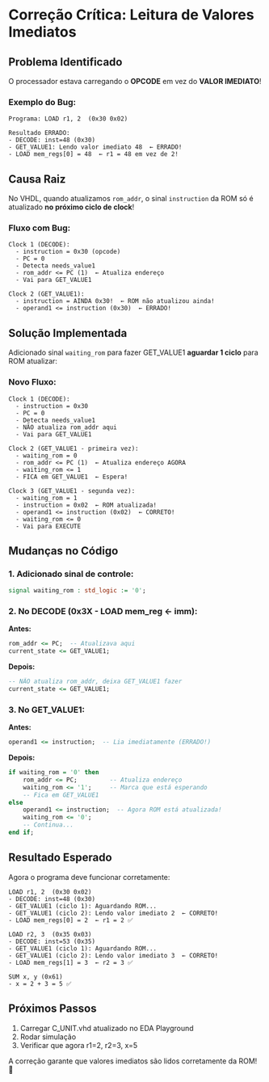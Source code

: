 # Correção Crítica: Leitura de Valores Imediatos

## Problema Identificado

O processador estava carregando o **OPCODE** em vez do **VALOR IMEDIATO**!

### Exemplo do Bug:
```
Programa: LOAD r1, 2  (0x30 0x02)

Resultado ERRADO:
- DECODE: inst=48 (0x30)
- GET_VALUE1: Lendo valor imediato 48  ← ERRADO!
- LOAD mem_regs[0] = 48  ← r1 = 48 em vez de 2!
```

## Causa Raiz

No VHDL, quando atualizamos `rom_addr`, o sinal `instruction` da ROM só é atualizado **no próximo ciclo de clock**!

### Fluxo com Bug:
```
Clock 1 (DECODE):
  - instruction = 0x30 (opcode)
  - PC = 0
  - Detecta needs_value1
  - rom_addr <= PC (1)  ← Atualiza endereço
  - Vai para GET_VALUE1

Clock 2 (GET_VALUE1):
  - instruction = AINDA 0x30!  ← ROM não atualizou ainda!
  - operand1 <= instruction (0x30)  ← ERRADO!
```

## Solução Implementada

Adicionado sinal `waiting_rom` para fazer GET_VALUE1 **aguardar 1 ciclo** para ROM atualizar:

### Novo Fluxo:
```
Clock 1 (DECODE):
  - instruction = 0x30
  - PC = 0
  - Detecta needs_value1
  - NÃO atualiza rom_addr aqui
  - Vai para GET_VALUE1

Clock 2 (GET_VALUE1 - primeira vez):
  - waiting_rom = 0
  - rom_addr <= PC (1)  ← Atualiza endereço AGORA
  - waiting_rom <= 1
  - FICA em GET_VALUE1  ← Espera!

Clock 3 (GET_VALUE1 - segunda vez):
  - waiting_rom = 1
  - instruction = 0x02  ← ROM atualizada!
  - operand1 <= instruction (0x02)  ← CORRETO!
  - waiting_rom <= 0
  - Vai para EXECUTE
```

## Mudanças no Código

### 1. Adicionado sinal de controle:
```vhdl
signal waiting_rom : std_logic := '0';
```

### 2. No DECODE (0x3X - LOAD mem_reg <- imm):
**Antes:**
```vhdl
rom_addr <= PC;  -- Atualizava aqui
current_state <= GET_VALUE1;
```

**Depois:**
```vhdl
-- NÃO atualiza rom_addr, deixa GET_VALUE1 fazer
current_state <= GET_VALUE1;
```

### 3. No GET_VALUE1:
**Antes:**
```vhdl
operand1 <= instruction;  -- Lia imediatamente (ERRADO!)
```

**Depois:**
```vhdl
if waiting_rom = '0' then
    rom_addr <= PC;         -- Atualiza endereço
    waiting_rom <= '1';     -- Marca que está esperando
    -- Fica em GET_VALUE1
else
    operand1 <= instruction;  -- Agora ROM está atualizada!
    waiting_rom <= '0';
    -- Continua...
end if;
```

## Resultado Esperado

Agora o programa deve funcionar corretamente:

```
LOAD r1, 2  (0x30 0x02)
- DECODE: inst=48 (0x30)
- GET_VALUE1 (ciclo 1): Aguardando ROM...
- GET_VALUE1 (ciclo 2): Lendo valor imediato 2  ← CORRETO!
- LOAD mem_regs[0] = 2  ← r1 = 2 ✅

LOAD r2, 3  (0x35 0x03)
- DECODE: inst=53 (0x35)
- GET_VALUE1 (ciclo 1): Aguardando ROM...
- GET_VALUE1 (ciclo 2): Lendo valor imediato 3  ← CORRETO!
- LOAD mem_regs[1] = 3  ← r2 = 3 ✅

SUM x, y (0x61)
- x = 2 + 3 = 5 ✅
```

## Próximos Passos

1. Carregar C_UNIT.vhd atualizado no EDA Playground
2. Rodar simulação
3. Verificar que agora r1=2, r2=3, x=5

A correção garante que valores imediatos são lidos corretamente da ROM! 🎯
